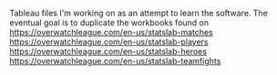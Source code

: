 Tableau files I'm working on as an attempt to learn the software. The eventual goal is to duplicate the workbooks found on
https://overwatchleague.com/en-us/statslab-matches
https://overwatchleague.com/en-us/statslab-players
https://overwatchleague.com/en-us/statslab-heroes
https://overwatchleague.com/en-us/statslab-teamfights
